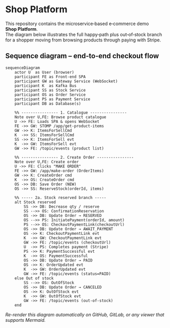 
# Shop Platform

This repository contains the microservice‑based e‑commerce demo **Shop Platform**.  
The diagram below illustrates the full happy‑path plus out‑of‑stock branch for a shopper moving from browsing products through paying with Stripe.

## Sequence diagram – end‑to‑end checkout flow

```mermaid
sequenceDiagram
    actor U  as User (browser)
    participant FE as Front‑end SPA
    participant GW as Gateway Service (WebSocket)
    participant K  as Kafka Bus
    participant SS as Stock Service
    participant OS as Order Service
    participant PS as Payment Service
    participant DB as Database(s)

    %% ---------------- 1. Catalogue ----------------
    Note over U,FE: Browse product catalogue
    U ->> FE: Loads SPA & opens WebSocket
    FE ->> GW: STOMP /app/get-product-items
    GW ->> K: ItemsForSellCmd
    K  ->> SS: ItemsForSellCmd
    SS ->> K: ItemsForSell evt
    K  ->> GW: ItemsForSell evt
    GW ->> FE: /topic/events (product list)

    %% ---------------- 2. Create Order ----------------
    Note over U,FE: Create order
    U ->> FE: Clicks "MAKE ORDER"
    FE ->> GW: /app/make-order (OrderItems)
    GW ->> K: CreateOrder cmd
    K  ->> OS: CreateOrder cmd
    OS ->> DB: Save Order (NEW)
    OS ->> SS: ReserveStock(orderId, items)

    %% ----- 2a. Stock reserved branch -----
    alt Stock reserved
        SS ->> DB: Decrease qty / reserve
        SS -->> OS: ConfirmationReservation
        OS ->> DB: Update Order → RESERVED
        OS -->> PS: InitiatePayment(orderId, amount)
        PS -->> OS: CheckoutPaymentLink(checkoutUrl)
        OS ->> DB: Update Order → AWAIT_PAYMENT
        OS ->> K: CheckoutPaymentLink evt
        K  ->> GW: CheckoutPaymentLink evt
        GW ->> FE: /topic/events (checkoutUrl)
        U  ->> PS: Completes payment (Stripe)
        PS ->> K: PaymentSuccessful evt
        K  ->> OS: PaymentSuccessful
        OS ->> DB: Update Order → PAID
        OS ->> K: OrderUpdated evt
        K  ->> GW: OrderUpdated evt
        GW ->> FE: /topic/events (status=PAID)
    else Out of stock
        SS -->> OS: OutOfStock
        OS ->> DB: Update Order → CANCELED
        OS ->> K: OutOfStock evt
        K  ->> GW: OutOfStock evt
        GW ->> FE: /topic/events (out‑of‑stock)
    end
```

_Re-render this diagram automatically on GitHub, GitLab, or any viewer that supports Mermaid._
